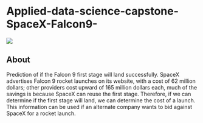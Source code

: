 # Applied-data-science-capstone-SpaceX-Falcon9-
<img src="https://today.tamu.edu/wp-content/uploads/2019/05/ETID-news-feature-spacex-launch-28May2019.jpg">

## About
Prediction of if the Falcon 9 first stage will land successfully. SpaceX
advertises Falcon 9 rocket launches on its website, with a cost of 62
million dollars; other providers cost upward of 165 million dollars each,
much of the savings is because SpaceX can reuse the first stage.
Therefore, if we can determine if the first stage will land, we can
determine the cost of a launch. This information can be used if an
alternate company wants to bid against SpaceX for a rocket launch. 
